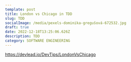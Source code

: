 ```yaml
---
template: post
title: London vs Chicago in TDD
slug: TDD
socialImage: /media/pexels-dominika-gregušová-672532.jpg
draft: true
date: 2022-12-18T13:25:06.626Z
description: TDD
category: SOFTWARE ENGINEERING
---
```

https://devlead.io/DevTips/LondonVsChicago